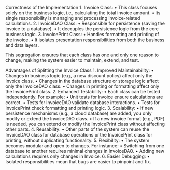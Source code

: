 Correctness of the Implementation 1. Invoice Class:
• This class focuses solely on the business logic, i.e., calculating the total invoice amount.
• Its single responsibility is managing and processing invoice-related calculations. 2. InvoiceDAO Class:
• Responsible for persistence (saving the invoice to a database).
• It decouples the persistence logic from the core business logic. 3. InvoicePrint Class:
• Handles formatting and printing of the invoice.
• It isolates presentation responsibilities from both the business and data layers.

This segregation ensures that each class has one and only one reason to change, making the system easier to maintain, extend, and test.

Advantages of Splitting the Invoice Class 1. Improved Maintainability:
• Changes in business logic (e.g., a new discount policy) affect only the Invoice class.
• Changes in the database structure or storage logic affect only the InvoiceDAO class.
• Changes in printing or formatting affect only the InvoicePrint class. 2. Enhanced Testability:
• Each class can be tested independently. For example:
• Unit tests for Invoice ensure calculations are correct.
• Tests for InvoiceDAO validate database interactions.
• Tests for InvoicePrint check formatting and printing logic. 3. Scalability:
• If new persistence mechanisms (e.g., a cloud database) are added, you only modify or extend the InvoiceDAO class.
• If a new invoice format (e.g., PDF) is needed, you can extend or modify the InvoicePrint class without affecting other parts. 4. Reusability:
• Other parts of the system can reuse the InvoiceDAO class for database operations or the InvoicePrint class for printing, without duplicating functionality. 5. Flexibility:
• The system becomes modular and open to changes. For instance:
• Switching from one database to another requires minimal changes in InvoiceDAO.
• Adding new calculations requires only changes in Invoice. 6. Easier Debugging:
• Isolated responsibilities mean that bugs are easier to pinpoint and fix.
